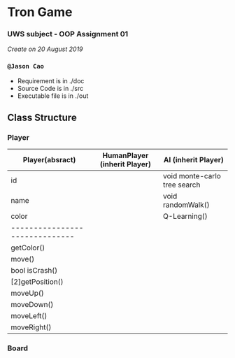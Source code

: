 # Tron Game
### UWS subject - OOP Assignment 01  
*Create on 20 August 2019*
### `@Jason Cao`  
- Requirement is in ./doc
- Source Code is in ./src
- Executable file is in ./out

## Class Structure
### Player

|Player(absract)     |HumanPlayer (inherit Player) |AI (inherit Player)|
|      ---           |---                          |---                         |
|id                  |                             |void monte-carlo tree search| 
|name                |                             |void randomWalk()           |  
|color               |                             |Q-Learning()                |
|------------------------------|
|getColor()          |
|move()              |
|bool isCrash()      |
|[2]getPosition()    |
|moveUp()            |
|moveDown()          |
|moveLeft()          |
|moveRight()         |

### Board
